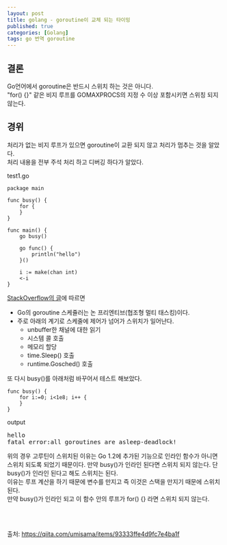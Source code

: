 ```yaml
---
layout: post
title: golang - goroutine이 교체 되는 타이밍
published: true
categories: [Golang]
tags: go 번역 goroutine
---
```

## 결론
Go언어에서 goroutine은 반드시 스위치 하는 것은 아니다.  
"for() {}" 같은 비지 루프를 GOMAXPROCS의 지정 수 이상 포함시키면 스위칭 되지 않는다.  
  
    
## 경위
처리가 없는 비지 루프가 있으면 goroutine이 교환 되지 않고 처리가 멈추는 것을 알았다.  
처리 내용을 전부 주석 처리 하고 디버깅 하다가 알았다.  
  
test1.go  
```
package main

func busy() {
    for {
    }
}

func main() {
    go busy()

    go func() {
        println("hello")
    }()

    i := make(chan int)
    <-i
}
``` 
  
[StackOverflow의 글](http://stackoverflow.com/questions/17953269/go-routine-blocking-the-others-one)에 따르면  
- Go의 goroutine 스케쥴러는 논 프리엔티브(협조형 멀티 태스킹)이다.
- 주로 아래의 계기로 스케줄에 제어가 넘어가 스위치가 일어난다.
    - unbuffer한 채널에 대한 읽기
    - 시스템 콜 호출
    - 메모리 할당
    - time.Sleep() 호출
    - runtime.Gosched() 호출  
  	
또 다시 busy()를 아래처럼 바꾸어서 테스트 해보았다.  
```
func busy() {
    for i:=0; i<1e8; i++ {
    }
}
```
output
<pre>
hello
fatal error:all goroutines are asleep-deadlock!
</pre>  
  
위의 경우 고루틴이 스위치된 이유는 Go 1.2에 추가된 기능으로 인라인 함수가 아니면 스위치 되도록 되었기 때문이다.
만약 busy()가 인라인 된다면 스위치 되지 않는다. 단 busy()가 인라인 된다고 해도 스위치는 된다.   
이유는 루프 계산을 하기 때문에 변수를 만지고 즉 이것은 스택을 만지기 때문에 스위치 된다.  
만약 busy()가 인라인 되고 이 함수 안의 루프가  for() {} 라면 스위치 되지 않는다.  
  
      
<br>
<br>  

출처: https://qiita.com/umisama/items/93333ffe4d9fc7e4ba1f